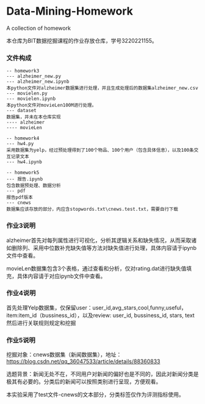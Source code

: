 # Data-Mining-Homework

A collection of homework

本仓库为BIT数据挖掘课程的作业存放仓库，学号3220221155。

### 文件构成

    -- homework3
    --- alzheimer_new.py
    --- alzheimer_new.ipynb
    本python文件对alzheimer数据集进行处理，并且生成处理后的数据集alzheimer_new.csv
    --- movielen.py
    --- movielen.ipynb
    本python文件对movieLen100M进行处理。
    --- dataset
    数据集，并未在本仓库实现
    ---- alzheimer
    ---- movieLen
    
    -- homework4
    --- hw4.py
    采用数据集为yelp，经过预处理得到了100个物品、100个用户（包含具体信息），以及100条交互记录文本
    --- hw4.ipynb
    
    -- homework5
    --- 报告.ipynb
    包含数据预处理、数据分析
    --- pdf
    报告pdf版本
    --- cnews
    数据集应该存放的部分，内应含stopwords.txt\cnews.test.txt，需要自行下载

### 作业3说明

alzheimer首先对每列属性进行可视化，分析其逻辑关系和缺失情况，从而采取诸如删除列、采用中位数补充缺失值等方法对缺失值进行处理，具体内容请于ipynb文件中查看。

movieLen数据集包含3个表格，通过查看和分析，仅对rating.dat进行缺失值填充，具体内容请于对应ipynb文件中查看。

### 作业4说明

首先处理Yelp数据集，仅保留user：user_id,avg_stars,cool,funny,useful，item:item_id（bussiness_id），以及review: user_id, bussiness_id, stars, text
然后进行关联规则规定和挖掘

### 作业5说明

挖掘对象：cnews数据集（新闻数据集），地址：https://blog.csdn.net/qq_36047533/article/details/88360833

选题背景：新闻无处不在，不同用户对新闻的偏好也是不同的，因此对新闻分类是极其有必要的。分类后的新闻可以按照类别进行呈现，方便观看。

本实验采用了test文件-cnews的文本部分，分类标签仅作为评测指标使用。
